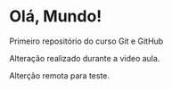 # Olá, Mundo!
 Primeiro repositório do curso Git e GitHub

Alteração realizado durante a video aula.

Alterção remota para teste.
